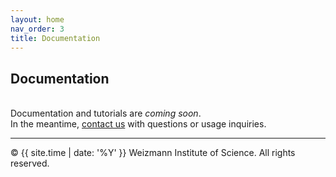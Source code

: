 ```yaml
---
layout: home
nav_order: 3
title: Documentation
---
```


## Documentation
&nbsp;  
Documentation and tutorials are *coming soon*.  
In the meantime, [contact us](#contact) with questions or usage inquiries.

---

© {{ site.time | date: '%Y' }} Weizmann Institute of Science. All rights reserved.
